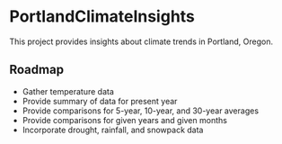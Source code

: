 # PortlandClimateInsights

This project provides insights about climate trends in Portland, Oregon. 

## Roadmap

* Gather temperature data
* Provide summary of data for present year
* Provide comparisons for 5-year, 10-year, and 30-year averages
* Provide comparisons for given years and given months
* Incorporate drought, rainfall, and snowpack data
